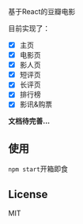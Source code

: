基于React的豆瓣电影

目前实现了：

- [x] 主页
- [x] 电影页
- [x] 影人页
- [x] 短评页
- [x] 长评页
- [x] 排行榜
- [x] 影讯&购票 

**文档待完善...**

## 使用

`npm start`开箱即食

## License

MIT